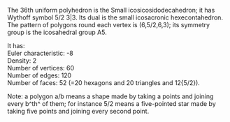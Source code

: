 The 36th uniform polyhedron is the Small icosicosidodecahedron; it has
Wythoff symbol 5/2 3|3. Its dual is the small icosacronic
hexecontahedron. The pattern of polygons round each vertex is
(6,5/2,6,3); its symmetry group is the icosahedral group A5.

It has:\
 Euler characteristic: -8\
 Density: 2\
 Number of vertices: 60\
 Number of edges: 120\
 Number of faces: 52 (=20 hexagons and 20 triangles and 12{5/2}).

Note: a polygon a/b means a shape made by taking a points and joining
every b^th^ of them; for instance 5/2 means a five-pointed star made by
taking five points and joining every second point.
